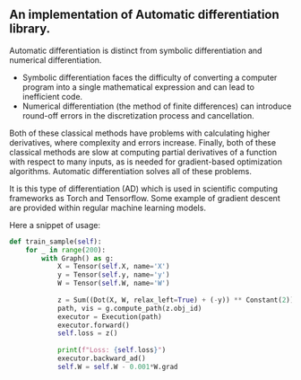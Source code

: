 ## An implementation of Automatic differentiation library. 

Automatic differentiation is distinct from symbolic differentiation and numerical differentiation.


- Symbolic differentiation faces the difficulty of converting a computer program into a single 
mathematical expression and can lead to inefficient code. 
- Numerical differentiation (the method of finite differences) can introduce round-off errors in the discretization 
process and cancellation. 

Both of these classical methods have problems with calculating higher 
derivatives, where complexity and errors increase. Finally, both of these classical methods are 
slow at computing partial derivatives of a function with respect to many inputs, as is needed for 
gradient-based optimization algorithms. Automatic differentiation solves all of these problems.

It is this type of differentiation (AD) which is used in scientific computing frameworks as Torch and 
Tensorflow. Some example of gradient descent are provided within regular machine learning models. 

Here a snippet of usage: 

````python
def train_sample(self):
    for _ in range(200):
        with Graph() as g:
            X = Tensor(self.X, name='X')
            y = Tensor(self.y, name='y')
            W = Tensor(self.W, name='W')
    
            z = Sum((Dot(X, W, relax_left=True) + (-y)) ** Constant(2))
            path, vis = g.compute_path(z.obj_id)
            executor = Execution(path)
            executor.forward()
            self.loss = z()
    
            print(f"Loss: {self.loss}")
            executor.backward_ad()
            self.W = self.W - 0.001*W.grad
````
